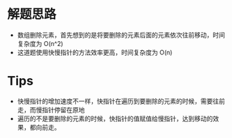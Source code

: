 # 解题思路
* 数组删除元素，首先想到的是将要删除的元素后面的元素依次往前移动，时间复杂度为 O(n^2)
* 这道题使用快慢指针的方法效率更高，时间复杂度为 O(n)
# Tips
* 快慢指针的增加速度不一样，快指针在遍历到要删除的元素的时候，需要往前走，而慢指针停留在原地
* 遍历的不是要删除的元素的时候，快指针的值赋值给慢指针，达到移动的效果，都向前走。
